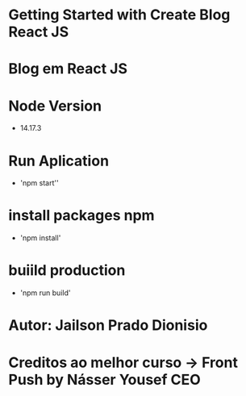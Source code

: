 # Getting Started with Create Blog React JS

# Blog em React JS

# Node Version
- 14.17.3

# Run Aplication
- 'npm start''

# install packages npm
- 'npm install'

# buiild production
- 'npm run build'





# Autor: Jailson Prado Dionisio
# Creditos ao melhor curso -> Front Push by Násser Yousef CEO